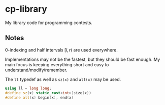 # cp-library
My library code for programming contests.

## Notes

0-indexing and half intervals $[l, r)$ are used everywhere.

Implementations may not be the fastest, but they should be fast enough. My main focus is keeping everything short and easy to understand/modify/remember.

The `ll` typedef as well as `sz(x)` and `all(x)` may be used.
```cpp
using ll = long long;
#define sz(x) static_cast<int>(size(x))
#define all(x) begin(x), end(x)
```
